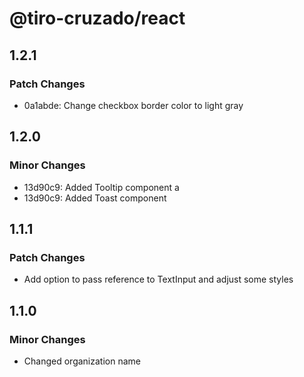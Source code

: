 # @tiro-cruzado/react

## 1.2.1

### Patch Changes

- 0a1abde: Change checkbox border color to light gray

## 1.2.0

### Minor Changes

- 13d90c9: Added Tooltip component a
- 13d90c9: Added Toast component

## 1.1.1

### Patch Changes

- Add option to pass reference to TextInput and adjust some styles

## 1.1.0

### Minor Changes

- Changed organization name
